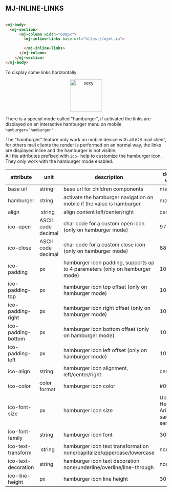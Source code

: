 ## MJ-INLINE-LINKS

``` html

<mj-body>
  <mj-section>
      <mj-column width="600px">
        <mj-inline-links base-url="https://mjml.io">

        </mj-inline-links>
      </mj-column>
    </mj-section>
</mj-body>

```

To display some links horizontally

<p align="center">
  <a href="/try-it-live/"><img width="100px" src="http://imgh.us/TRYITLIVE.svg" alt="sexy" /></a>
</p>

There is a special mode called "hamburger", if activated the links are displayed on an interactive hamburger menu on mobile <code>hamburger="hamburger"</code>.

<aside class="notice">
The "hamburger" feature only work on mobile device with all iOS mail client, for others mail clients the render is performed on an normal way, the links are displayed inline and the hamburger is not visible.
</aside>

<aside class="notice">
All the attributes prefixed with <code>ico-</code> help to customize the hamburger icon. They only work with the hamburger mode enabled.
</aside>

attribute                   | unit               | description                                                                    | default value
----------------------------|--------------------|--------------------------------------------------------------------------------|------------------------------
base url                    | string             | base url for children components                                               | n/a
hamburger                   | string             | activate the hamburger navigation on mobile if the value is hamburger          | n/a
align                       | string             | align content left/center/right                                                | center
ico-open                    | ASCII code decimal | char code for a custom open icon (only on hamburger mode)                      | 9776
ico-close                   | ASCII code decimal | char code for a custom close icon (only on hamburger mode)                     | 8855
ico-padding                 | px                 | hamburger icon padding, supports up to 4 parameters (only on hamburger mode)   | 10px
ico-padding-top             | px                 | hamburger icon top offset (only on hamburger mode)                             | 10px
ico-padding-right           | px                 | hamburger icon right offset (only on hamburger mode)                           | 10px
ico-padding-bottom          | px                 | hamburger icon bottom offset (only on hamburger mode)                          | 10px
ico-padding-left            | px                 | hamburger icon left offset (only on hamburger mode)                            | 10px
ico-align                   | string             | hamburger icon alignment, left/center/right                                    | center
ico-color                   | color format       | hamburger icon color                                                           | #000000
ico-font-size               | px                 | hamburger icon size                                                            | Ubuntu, Helvetica, Arial, sans-serif
ico-font-family             | string             | hamburger icon font                                                            | 30px
ico-text-transform          | string             | hamburger icon text transformation none/capitalize/uppercase/lowercase         | none
ico-text-decoration         | string             | hamburger icon text decoration none/underline/overline/line-through            | none
ico-line-height             | px                 | hamburger icon line height                                                     | 30px
